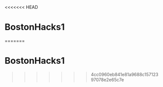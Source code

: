 <<<<<<< HEAD
# BostonHacks1
=======
# BostonHacks1
>>>>>>> 4cc0960eb841e81a9688c15712397078e2e65c7e
